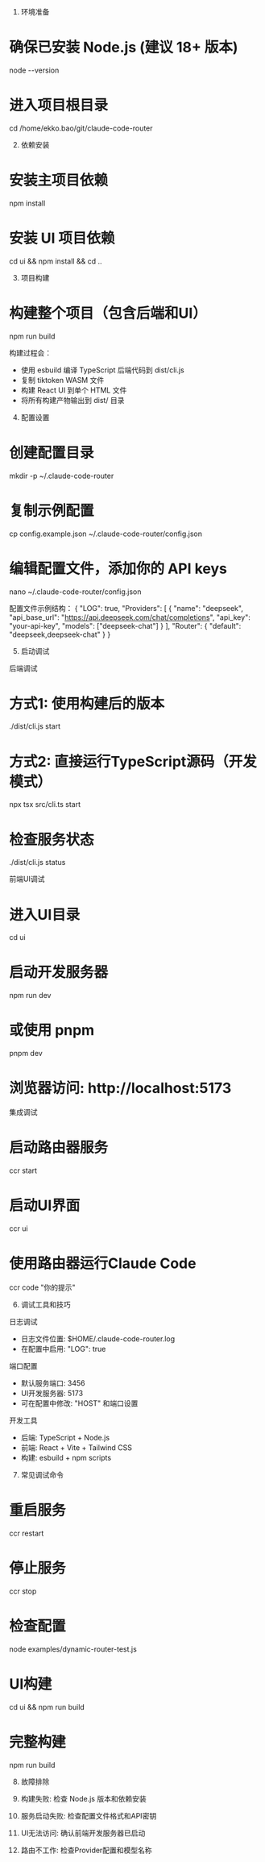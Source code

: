 1.  环境准备

# 确保已安装 Node.js (建议 18+ 版本)

node --version

# 进入项目根目录

cd /home/ekko.bao/git/claude-code-router

2. 依赖安装

# 安装主项目依赖

npm install

# 安装 UI 项目依赖

cd ui && npm install && cd ..

3. 项目构建

# 构建整个项目（包含后端和UI）

npm run build

构建过程会：

- 使用 esbuild 编译 TypeScript 后端代码到 dist/cli.js
- 复制 tiktoken WASM 文件
- 构建 React UI 到单个 HTML 文件
- 将所有构建产物输出到 dist/ 目录

4. 配置设置

# 创建配置目录

mkdir -p ~/.claude-code-router

# 复制示例配置

cp config.example.json ~/.claude-code-router/config.json

# 编辑配置文件，添加你的 API keys

nano ~/.claude-code-router/config.json

配置文件示例结构：
{
"LOG": true,
"Providers": [
{
"name": "deepseek",
"api_base_url": "https://api.deepseek.com/chat/completions",
"api_key": "your-api-key",
"models": ["deepseek-chat"]
}
],
"Router": {
"default": "deepseek,deepseek-chat"
}
}

5. 启动调试

后端调试

# 方式1: 使用构建后的版本

./dist/cli.js start

# 方式2: 直接运行TypeScript源码（开发模式）

npx tsx src/cli.ts start

# 检查服务状态

./dist/cli.js status

前端UI调试

# 进入UI目录

cd ui

# 启动开发服务器

npm run dev

# 或使用 pnpm

pnpm dev

# 浏览器访问: http://localhost:5173

集成调试

# 启动路由器服务

ccr start

# 启动UI界面

ccr ui

# 使用路由器运行Claude Code

ccr code "你的提示"

6. 调试工具和技巧

日志调试

- 日志文件位置: $HOME/.claude-code-router.log
- 在配置中启用: "LOG": true

端口配置

- 默认服务端口: 3456
- UI开发服务器: 5173
- 可在配置中修改: "HOST" 和端口设置

开发工具

- 后端: TypeScript + Node.js
- 前端: React + Vite + Tailwind CSS
- 构建: esbuild + npm scripts

7. 常见调试命令

# 重启服务

ccr restart

# 停止服务

ccr stop

# 检查配置

node examples/dynamic-router-test.js

# UI构建

cd ui && npm run build

# 完整构建

npm run build

8. 故障排除

1. 构建失败: 检查 Node.js 版本和依赖安装
1. 服务启动失败: 检查配置文件格式和API密钥
1. UI无法访问: 确认前端开发服务器已启动
1. 路由不工作: 检查Provider配置和模型名称
